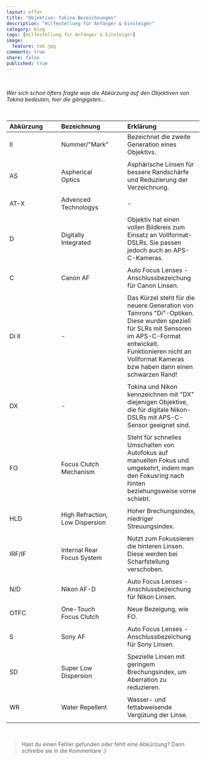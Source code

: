 ```yaml
---
layout: offer
title: "Objektive: Tokina Bezeichnungen"
description: "Hilfestellung für Anfänger & Einsteiger"
category: blog
tags: [Hilfestellung für Anfänger & Einsteiger]
image:
  feature: tok.jpg
comments: true
share: false
published: true
---
```

 
  


    



*Wer sich schon öfters fragte was die Abkürzung auf den Objektiven von Tokina bedeuten, hier die gängigsten...* 
 
  


    






| Abkürzung | | | Bezeichnung | | | Erklärung | 
| :-------- |:-------- | :-------- | :-------- | :-------- | :-------- |:-------- |
| II  | | |Nummer/"Mark"| | |Bezeichnet die zweite Generation eines Objektivs. 	   ||
| |  |  ||
| AS | | |Aspherical Optics | | | Asphärische Linsen für bessere Randschärfe und Reduzierung der Verzeichnung.	   ||
| |  |  ||
| AT-X | | |Advenced Technologys | | | -   ||
| |  |  ||
| D | | |Digitally Integrated | | |Objektiv hat einen vollen Bildkreis zum Einsatz an Vollformat-DSLRs. Sie passen jedoch auch an APS-C-Kameras. 	   ||
| |  |  ||
| C | | |Canon AF | | |Auto Focus Lenses - Anschlussbezeichung für Canon Linsen. 	   ||
| |  |  ||
| Di II | | | - | | |Das Kürzel steht für die neuere Generation von Tamrons "Di"-Optiken. Diese wurden speziell für SLRs mit Sensoren im APS-C-Format entwickelt. Funktionieren nicht an Vollformat Kameras bzw haben dann einen schwarzen Rand! 	   ||
| |  |  ||
| DX | | | - | | |Tokina und Nikon kennzeichnen mit "DX" diejenigen Objektive, die für digitale Nikon-DSLRs mit APS-C-Sensor geeignet sind. 	   ||
| |  |  ||
| FO | | | Focus Clutch Mechanism | | |Steht für schnelles Umschalten von Autofokus auf manuellen Fokus und umgekehrt, indem man den Fokusring nach hinten beziehungsweise vorne schiebt. 	   ||
| |  |  ||
| HLD | | | High Refraction, Low Dispersion | | |Hoher Brechungsindex, niedriger Streuungsindex. 	   ||
| |  |  ||
| IRF/IF | | | Internal Rear Focus System | | |  Nutzt zum Fokussieren die hinteren Linsen. Diese werden bei Scharfstellung verschoben. 	   ||
| |  |  ||
| N/D | | |Nikon AF-D | | |Auto Focus Lenses - Anschlussbezeichung für Nikon Linsen. 	   ||
| |  |  ||
| OTFC | | | One-Touch Focus Clutch | | |  Neue Bezeigung, wie FO. 	   ||
| |  |  ||
| S | | |Sony AF | | |Auto Focus Lenses - Anschlussbezeichung für Sony Linsen. 	   ||
| |  |  ||
| SD | | | Super Low Dispersion | | |  Spezielle Linsen mit geringem Brechungsindex, um Aberration zu reduzieren. 	   ||
| |  |  ||
| WR | | | Water Repellent | | |  Wasser- und fettabweisende Vergütung der Linse. 	   ||
| |  |  ||

 
  


    



> Hast du einen Fehler gefunden oder fehlt eine Abkürzung? Dann schreibe sie in die Kommentare :)









 
  


    






 
  


    



